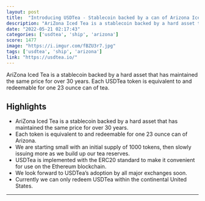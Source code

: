```yaml
---
layout: post
title:  "Introducing USDTea - Stablecoin backed by a can of Arizona Ice Tea that's been $1 for the past 30 years (Joke)"
description: "AriZona Iced Tea is a stablecoin backed by a hard asset that has maintained the same price for over 30 years. Each USDTea token is equivalent to and redeemable for one 23 ounce can of tea."
date: "2022-05-21 02:17:43"
categories: ['usdtea', 'ship', 'arizona']
score: 1477
image: "https://i.imgur.com/fBZU3r7.jpg"
tags: ['usdtea', 'ship', 'arizona']
link: "https://usdtea.io/"
---
```


AriZona Iced Tea is a stablecoin backed by a hard asset that has maintained the same price for over 30 years. Each USDTea token is equivalent to and redeemable for one 23 ounce can of tea.

## Highlights

- AriZona Iced Tea is a stablecoin backed by a hard asset that has maintained the same price for over 30 years.
- Each token is equivalent to and redeemable for one 23 ounce can of Arizona.
- We are starting small with an initial supply of 1000 tokens, then slowly issuing more as we build up our tea reserves.
- USDTea is implemented with the ERC20 standard to make it convenient for use on the Ethereum blockchain.
- We look forward to USDTea’s adoption by all major exchanges soon.
- Currently we can only redeem USDTea within the continental United States.

---
